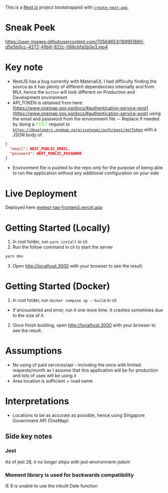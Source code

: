 This is a [Next.js](https://nextjs.org/) project bootstrapped with [`create-next-app`](https://github.com/vercel/next.js/tree/canary/packages/create-next-app).

# Sneak Peek
https://user-images.githubusercontent.com/70564653/189951880-d5e5b0cc-4272-49b6-922c-068cbfa5b0e3.mp4

# Key note
- NextJS has a bug currently with MaterialUI, I had difficulty finding the source as it has plenty of different dependencies internally and from MUI, hence the <code>button</code> will look different on Production and Development environment
- API_TOKEN is obtained from here: [https://www.onemap.gov.sg/docs/#authentication-service-post](https://www.onemap.gov.sg/docs/#authentication-service-post) using the email and password from the environment file
-- Replace if needed by doing a <b style="color: lightgreen">POST</b> request to <code>https://developers.onemap.sg/privateapi/auth/post/getToken</code> with a JSON body of 
```json
{
  "email": NEXT_PUBLIC_EMAIL,
  "password": NEXT_PUBLIC_PASSWORD
}
```
- Environment file is pushed to the repo only for the purpose of being able to run the application without any additional configuration on your side

# Live Deployment
Deployed here [
meteor-tap-frontend.vercel.app](
meteor-tap-frontend.vercel.app)

# Getting Started (Locally)
1) In root folder, run <code>yarn install</code> in cli
2) Run the follow command in cli to start the server
```bash
yarn dev
```
3) Open [http://localhost:3000](http://localhost:3000) with your browser to see the result.

# Getting Started (Docker)
1) In root folder, run <code>docker compose up --build</code> in cli
- If encountered and error, run it one more time. It crashes sometimes due to the size of it.
2) Once finish building, open [http://localhost:3000](http://localhost:3000) with your browser to see the result.

# Assumptions
- No using of paid services/api - including the once with limited requests/month as I assume that this application will be for production and lots of uses will be using it
- Area location is sufficient + road name

# Interpretations
- Locations to be as accurate as possible, hence using Singapore Government API (OneMap)

## Side key notes
### Jest
As of jest 28, it no longer ships with jest-environment-jsdom

### Moment library is used for backwards compatibility
IE 8 is unable to use the inbuilt Date function